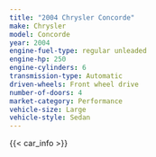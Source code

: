 ```yaml
---
title: "2004 Chrysler Concorde"
make: Chrysler
model: Concorde
year: 2004
engine-fuel-type: regular unleaded
engine-hp: 250
engine-cylinders: 6
transmission-type: Automatic
driven-wheels: Front wheel drive
number-of-doors: 4
market-category: Performance
vehicle-size: Large
vehicle-style: Sedan
---
```


{{< car_info >}}
